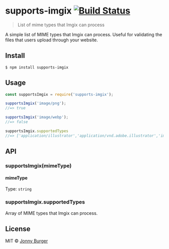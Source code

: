 # supports-imgix [![Build Status](https://travis-ci.org/JonnyBurger/supports-imgix.svg?branch=master)](https://travis-ci.org/JonnyBurger/supports-imgix)

> List of mime types that Imgix can process

A simple list of MIME types that Imgix can process. Useful for validating the files that users upload through your website.

## Install

```
$ npm install supports-imgix
```


## Usage

```js
const supportsImgix = require('supports-imgix');

supportsImgix('image/png');
//=> true

supportsImgix('image/webp');
//=> false

supportsImgix.supportedTypes
//=> ['application/illustrator','application/vnd.adobe.illustrator','image/bmp',...]


```


## API

### supportsImgix(mimeType)

#### mimeType

Type: `string`

### supportsImgix.supportedTypes

Array of MIME types that Imgix can process.

## License

MIT © [Jonny Burger](http://jonny.io)
